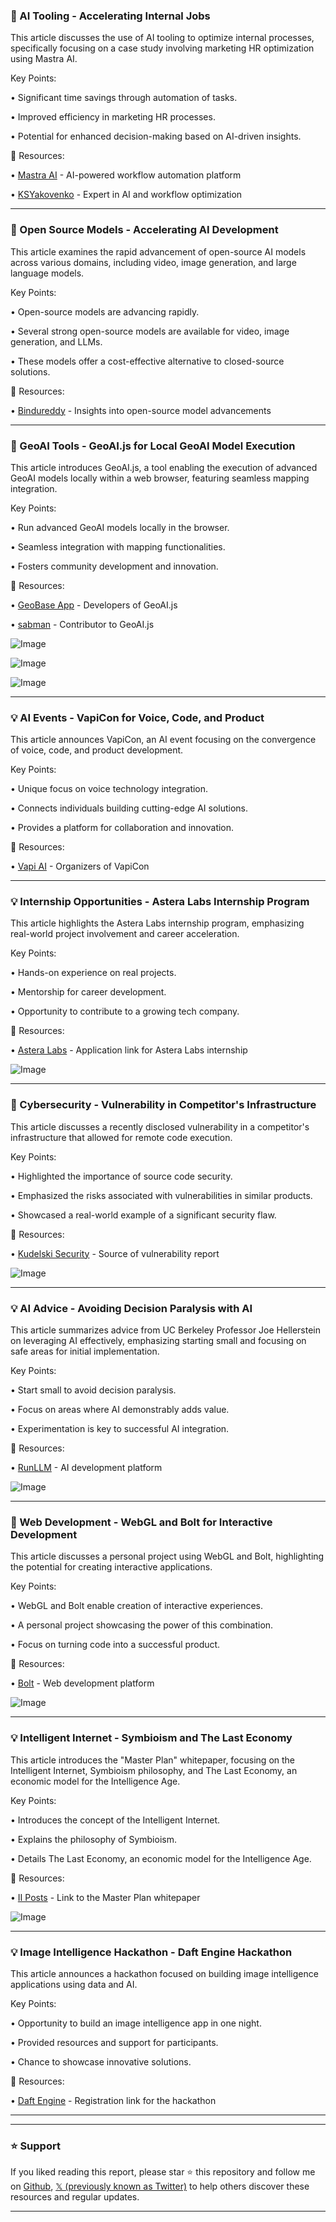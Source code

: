 ### 🤖 AI Tooling - Accelerating Internal Jobs

This article discusses the use of AI tooling to optimize internal processes, specifically focusing on a case study involving marketing HR optimization using Mastra AI.

Key Points:

• Significant time savings through automation of tasks.


• Improved efficiency in marketing HR processes.


• Potential for enhanced decision-making based on AI-driven insights.


🔗 Resources:

• [Mastra AI](https://x.com/mastra_ai) - AI-powered workflow automation platform

• [KSYakovenko](https://x.com/KSYakovenko) -  Expert in AI and workflow optimization


---
### 🤖 Open Source Models - Accelerating AI Development

This article examines the rapid advancement of open-source AI models across various domains, including video, image generation, and large language models.

Key Points:

• Open-source models are advancing rapidly.


• Several strong open-source models are available for video, image generation, and LLMs.


• These models offer a cost-effective alternative to closed-source solutions.


🔗 Resources:

• [Bindureddy](https://x.com/bindureddy/status/1959018581544640860) -  Insights into open-source model advancements


---
### 🚀 GeoAI Tools - GeoAI.js for Local GeoAI Model Execution

This article introduces GeoAI.js, a tool enabling the execution of advanced GeoAI models locally within a web browser, featuring seamless mapping integration.

Key Points:

• Run advanced GeoAI models locally in the browser.


• Seamless integration with mapping functionalities.


• Fosters community development and innovation.


🔗 Resources:

• [GeoBase App](https://x.com/geobaseapp) - Developers of GeoAI.js

• [sabman](https://x.com/sabman) - Contributor to GeoAI.js

![Image](https://pbs.twimg.com/amplify_video_thumb/1959009962794921984/img/6T7PYNP19Zpz5YbI.jpg)

![Image](https://pbs.twimg.com/media/Gy-kx21WMAAgF6P?format=jpg&name=240x240)

![Image](https://pbs.twimg.com/tweet_video_thumb/Gy-lJxtXQAE5ZZC?format=jpg&name=240x240)


---
### 💡 AI Events - VapiCon for Voice, Code, and Product

This article announces VapiCon, an AI event focusing on the convergence of voice, code, and product development.

Key Points:

• Unique focus on voice technology integration.


• Connects individuals building cutting-edge AI solutions.


• Provides a platform for collaboration and innovation.


🔗 Resources:

• [Vapi AI](https://t.co/QyjPdI5ijb) - Organizers of VapiCon

---
### 💡 Internship Opportunities - Astera Labs Internship Program

This article highlights the Astera Labs internship program, emphasizing real-world project involvement and career acceleration.

Key Points:

• Hands-on experience on real projects.


• Mentorship for career development.


• Opportunity to contribute to a growing tech company.


🔗 Resources:

• [Astera Labs](https://buff.ly/a6uAdtk) -  Application link for Astera Labs internship

![Image](https://pbs.twimg.com/ext_tw_video_thumb/1958982276772970496/pu/img/WrgqYIC4abdPgo08.jpg)


---
### 🤖 Cybersecurity - Vulnerability in Competitor's Infrastructure

This article discusses a recently disclosed vulnerability in a competitor's infrastructure that allowed for remote code execution.

Key Points:

• Highlighted the importance of source code security.


• Emphasized the risks associated with vulnerabilities in similar products.


• Showcased a real-world example of a significant security flaw.



🔗 Resources:

• [Kudelski Security](https://x.com/greptileai) - Source of vulnerability report

![Image](https://pbs.twimg.com/media/GyvFhpnbsAAc16d?format=jpg&name=small)


---
### 💡 AI Advice - Avoiding Decision Paralysis with AI

This article summarizes advice from UC Berkeley Professor Joe Hellerstein on leveraging AI effectively, emphasizing starting small and focusing on safe areas for initial implementation.

Key Points:

•  Start small to avoid decision paralysis.


• Focus on areas where AI demonstrably adds value.


• Experimentation is key to successful AI integration.


🔗 Resources:

• [RunLLM](https://x.com/RunLLM) -  AI development platform


![Image](https://pbs.twimg.com/amplify_video_thumb/1958961715854639104/img/fAMypLC8fefayEUF.jpg)


---
### 🚀 Web Development - WebGL and Bolt for Interactive Development

This article discusses a personal project using WebGL and Bolt, highlighting the potential for creating interactive applications.

Key Points:

• WebGL and Bolt enable creation of interactive experiences.


• A personal project showcasing the power of this combination.


•  Focus on turning code into a successful product.



🔗 Resources:

• [Bolt](https://obliv-10n-interactiv-1pp4.bolt.host) -  Web development platform

![Image](https://pbs.twimg.com/ext_tw_video_thumb/1958547767531298816/pu/img/lvl4K4BAxI75m3bl.jpg)

---
### 💡 Intelligent Internet - Symbioism and The Last Economy

This article introduces the "Master Plan" whitepaper, focusing on the Intelligent Internet, Symbioism philosophy, and The Last Economy, an economic model for the Intelligence Age.

Key Points:

• Introduces the concept of the Intelligent Internet.


• Explains the philosophy of Symbioism.


• Details The Last Economy, an economic model for the Intelligence Age.


🔗 Resources:

• [II Posts](https://x.com/ii_posts/status/1948417943798186442) -  Link to the Master Plan whitepaper

![Image](https://pbs.twimg.com/amplify_video_thumb/1948412415298670592/img/RiCkSpoMw553crpP.jpg)


---
### 💡 Image Intelligence Hackathon - Daft Engine Hackathon

This article announces a hackathon focused on building image intelligence applications using data and AI.

Key Points:

• Opportunity to build an image intelligence app in one night.


• Provided resources and support for participants.


• Chance to showcase innovative solutions.



🔗 Resources:

• [Daft Engine](https://lu.ma/do5ser74) -  Registration link for the hackathon


---


---

### ⭐️ Support

If you liked reading this report, please star ⭐️ this repository and follow me on [Github](https://github.com/Drix10), [𝕏 (previously known as Twitter)](https://x.com/DRIX_10_) to help others discover these resources and regular updates.

---